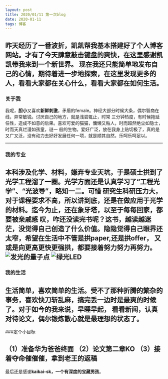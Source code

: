 ```yaml
---
layout: post
title: 2020/01/11 第一次blog
date: 2020-01-11 
tags: 博客   
---
```

 
昨天经历了一番波折，**凯凯**帮我基本搭建好了个人博客网站。才有了今天肆意敲击键盘的爽快，在这里感谢凯凯带我来到一个新世界。
现在我还只能简单地发布自己的心情，期待着进一步地探索，在这里发现更多的人，看看大家都在关心什么，看看大家都在如何生活。
-----
### 关于我

我呢，**胆小**又喜欢**新鲜刺激**，矛盾的female。神经大部分时候大条，偶尔智商在线，异常敏锐。讨厌自己的地方，就是浅尝辄止，时常
三分钟热度，有时候拖延任性，造成不如意的后果。喜欢可爱的猫猫，慵懒又粘人，时而超然绝尘如隐士，时而天真烂漫如孩童，谜一
般的生物。爱好广泛，放在我身上贴切极了，真的是又广又泛，没有动力去好好发展任何一项，就是顺其自然，乐呵乐呵足以。

-----
### 我的专业

本科涉及**化学、材料**，嫌弃专业天坑，于是硕士拱到了**光学工程**溜了一圈。光学方面还是认真学习了“工程光学”、“光波导”，略知一二。可惜
研究生科研压力大，对于课程要求不高，所以讲到底，还是在做应用于光学的材料。迄今为止，还在象牙塔，以至于每每回家，都要被亲戚感
叹，咋还没读完书呢？这书，越读越迷茫，没觉得自己创造了什么价值。隐隐觉得自己眼界还太窄，希望在生活中不管是拱paper,还是拱offer，
又或是向更高更快更强拱，都要接着努力努力再努力。
![发光的量子点](file:F:/blog/20200111/523fd53731c28c9c463f53e6922922f.jpg)
![绿光LED](file:F:/blog/20200111/d31f801dbea45cdfe5ff1391e3ec085.jpg)
-----
### 我的生活

**生活简单**，喜欢简单的生活。受不了那种折腾的繁杂的事务，喜欢快刀斩乱麻，搞完丢一边时是最爽的时候了。对于如今的我来说，早睡早起，
看看新闻，认真对待论文，偶尔锻炼散心就是最理想的状态了。
------
###定个小目标

（1）准备华为爸爸终面
（2）论文第二章KO
（3）接着夺命催催催，拿到老王的返稿
-----
最后还是感谢**kaikai-sk，一个有深度的宝藏男孩**。